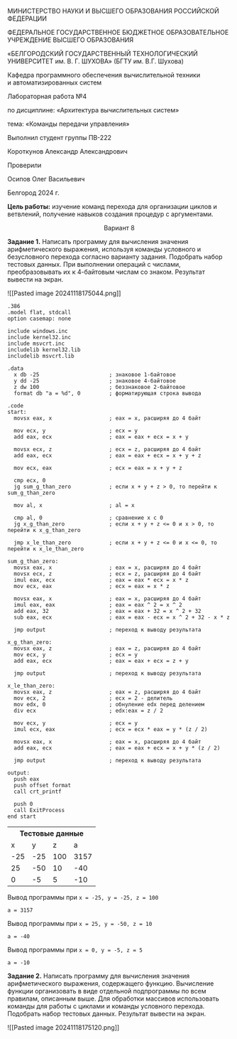 <div class="title">
	<div class="header">
		<p>МИНИСТЕРСТВО НАУКИ И ВЫСШЕГО ОБРАЗОВАНИЯ РОССИЙСКОЙ ФЕДЕРАЦИИ</p>
		<p>ФЕДЕРАЛЬНОЕ ГОСУДАРСТВЕННОЕ БЮДЖЕТНОЕ ОБРАЗОВАТЕЛЬНОЕ УЧРЕЖДЕНИЕ ВЫСШЕГО ОБРАЗОВАНИЯ</p>
		<p class="header__university-name">«БЕЛГОРОДСКИЙ ГОСУДАРСТВЕННЫЙ ТЕХНОЛОГИЧЕСКИЙ УНИВЕРСИТЕТ им. В. Г. ШУХОВА» (БГТУ им. В.Г. Шухова)</p>
		<p>Кафедра программного обеспечения вычислительной техники и автоматизированных систем<p>
	</div>
	<div class="main">
		<p class="main__title">Лабораторная работа №4</p>
		<p class="main__subject">по дисциплине: «Архитектура вычислительных систем»</p>
		<p class="main__topic">тема: «Команды передачи управления»</p>
	</div>
	<div class="footer">
		<div class="footer__student-info">
			<p class="footer__student-info__title">Выполнил студент группы ПВ-222</p>
			<p class="footer__student-info__item">Короткунов Александр Александрович</p>
		</div>
		<div class="footer__teachers-info">
			<p class="footer__teachers-info__title">Проверили</p>
			<p class="footer_teachers-info__item">Осипов Олег Васильевич</p>
		</div>
	</div>
	<div class="date">
		<p>Белгород 2024 г.</p>
	</div>
</div>


**Цель работы:** изучение команд перехода для организации циклов и ветвлений, получение навыков создания процедур с аргументами.

<center>Вариант 8</center>

**Задание 1.** Написать программу для вычисления значения арифметического выражения, используя команды условного и безусловного перехода согласно варианту задания. Подобрать набор тестовых данных. При выполнении операций с числами, преобразовывать их к 4-байтовым числам со знаком. Результат вывести на экран.

![[Pasted image 20241118175044.png]]

```arm-asm
.386
.model flat, stdcall
option casemap: none

include windows.inc
include kernel32.inc
include msvcrt.inc
includelib kernel32.lib
includelib msvcrt.lib

.data
  x db -25                      ; знаковое 1-байтовое
  y dd -25                      ; знаковое 4-байтовое
  z dw 100                      ; беззнаковое 2-байтовое
  format db "a = %d", 0         ; форматирующая строка вывода

.code
start:
  movsx eax, x                  ; eax = x, расширяя до 4 байт
  
  mov ecx, y                    ; ecx = y
  add eax, ecx                  ; eax = eax + ecx = x + y

  movsx ecx, z                  ; ecx = z, расширяя до 4 байт
  add eax, ecx                  ; eax = eax + ecx = x + y + z

  mov ecx, eax                  ; ecx = eax = x + y + z
  
  cmp ecx, 0
  jg sum_g_than_zero            ; если x + y + z > 0, то перейти к sum_g_than_zero
  
  mov al, x                     ; al = x

  cmp al, 0                     ; сравнение x с 0
  jg x_g_than_zero              ; если x + y + z <= 0 и x > 0, то перейти к x_g_than_zero
  
  jmp x_le_than_zero            ; если x + y + z <= 0 и x <= 0, то перейти к x_le_than_zero

sum_g_than_zero:
  movsx eax, x                  ; eax = x, расширяя до 4 байт
  movsx ecx, z                  ; ecx = z, расширяя до 4 байт
  imul eax, ecx                 ; eax = eax * ecx = x * z
  mov ecx, eax                  ; ecx = eax = x * z

  movsx eax, x                  ; eax = x, расширяя до 4 байт
  imul eax, eax                 ; eax = eax ^ 2 = x ^ 2
  add eax, 32                   ; eax = eax + 32 = x ^ 2 + 32
  sub eax, ecx                  ; eax = eax - ecx = x ^ 2 + 32 - x * z

  jmp output                    ; переход к выводу результата
  
x_g_than_zero:
  movsx eax, z                  ; eax = z, расширяя до 4 байт
  mov ecx, y                    ; ecx = y
  add eax, ecx                  ; eax = eax + ecx = z + y

  jmp output                    ; переход к выводу результата

x_le_than_zero:
  movsx eax, z                  ; eax = z, расширяя до 4 байт
  mov ecx, 2                    ; ecx = 2 - делитель
  mov edx, 0                    ; обнуление edx перед делением
  div ecx                       ; edx:eax = z / 2 

  mov ecx, y                    ; ecx = y
  imul ecx, eax                 ; ecx = ecx * eax = y * (z / 2)

  movsx eax, x                  ; eax = x, расширяя до 4 байт
  add eax, ecx                  ; eax = eax + ecx = x + y * (z / 2)

  jmp output                    ; переход к выводу результата

output:
  push eax
  push offset format
  call crt_printf

  push 0
  call ExitProcess
end start
```

<table style="width: 100%" class="text-center">
	<th colspan="4">
		Тестовые данные
	</th>
	<tr>
		<td>x</td>
		<td>y</td>
		<td>z</td>
		<td>a</td>
	</tr>
	<tr>
		<td>-25</td>
		<td>-25</td>
		<td>100</td>
		<td>3157</td>
	</tr>
	<tr>
		<td>25</td>
		<td>-50</td>
		<td>10</td>
		<td>-40</td>
	</tr>
	<tr>
		<td>0</td>
		<td>-5</td>
		<td>5</td>
		<td>-10</td>
	</tr>
</table>

Вывод программы при `x = -25, y = -25, z = 100`

```
a = 3157
```

Вывод программы при `x = 25, y = -50, z = 10`

```
a = -40
```

Вывод программы при `x = 0, y = -5, z = 5`

```
a = -10
```

**Задание 2.** Написать программу для вычисления значения арифметического выражения, содержащего функцию. Вычисление функции организовать в виде отдельной подпрограммы по всем правилам, описанным выше. Для обработки массивов использовать команды для работы с циклами и команды условного перехода. Подобрать набор тестовых данных. Результат вывести на экран.

![[Pasted image 20241118175120.png]]


